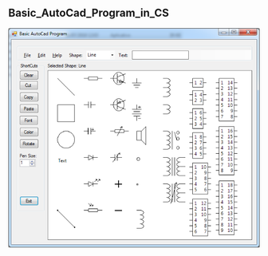 ## Basic_AutoCad_Program_in_CS


![alt text](https://github.com/pramos2018/Basic_AutoCad_Program_in_CS/blob/master/Basic%20AutoCad%20C%23.png)
